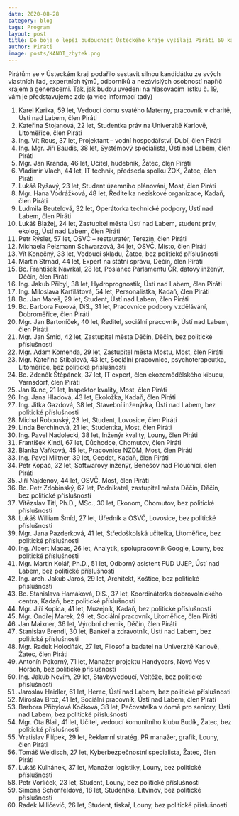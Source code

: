 ```yaml
---
date: 2020-08-28
category: blog
tags: Program
layout: post
title: Do boje o lepší budoucnost Ústeckého kraje vysílají Piráti 60 kandidátů
author: Piráti
image: posts/KANDI_zbytek.png
---
```



Pirátům se v Ústeckém kraji podařilo sestavit silnou kandidátku ze svých vlastních řad, expertních týmů, odborníků a nezávislých osobností napříč krajem a generacemi. Tak, jak budou uvedeni na hlasovacím lístku č. 19, vám je představujeme zde (a více informací tady)

1) Karel Karika, 59 let, Vedoucí domu svatého Materny, pracovník v charitě, Ústí nad Labem, člen Piráti
2) Kateřina Stojanová, 22 let, Studentka práv na Univerzitě Karlově, Litoměřice, člen Piráti
3) Ing. Vít Rous, 37 let, Projektant – vodní hospodářství, Dubí, člen Piráti
4) Ing. Mgr. Jiří Baudis, 38 let, Systémový specialista, Ústí nad Labem, člen Piráti
5) Mgr. Jan Kranda, 46 let, Učitel, hudebník, Žatec, člen Piráti
6) Vladimír Vlach, 44 let, IT technik, předseda spolku ŽOK, Žatec, člen Piráti
7) Lukáš Ryšavý, 23 let, Student územního plánování, Most, člen Piráti
8) Mgr. Hana Vodrážková, 48 let, Ředitelka neziskové organizace, Kadaň, člen Piráti
9) Ludmila Beutelová, 32 let, Operátorka technické podpory, Ústí nad Labem, člen Piráti
10) Lukáš Blažej, 24 let, Zastupitel města Ústí nad Labem, student práv, ekolog, Ústí nad Labem, člen Piráti
11) Petr Rýsler, 57 let, OSVČ – restauratér, Terezín, člen Piráti
12) Michaela Pelzmann Schwarzová, 34 let, OSVČ, Místo, člen Piráti
13) Vít Konečný, 33 let, Vedoucí skladu, Žatec, bez politické příslušnosti
14) Martin Strnad, 44 let, Expert na státní správu, Děčín, člen Piráti
15) Bc. František Navrkal, 28 let, Poslanec Parlamentu ČR, datový inženýr, Děčín, člen Piráti
16) Ing. Jakub Přibyl, 38 let, Hydroprognostik, Ústí nad Labem, člen Piráti
17) Ing. Miloslava Karfilátová, 54 let, Personalistka, Kadaň, člen Piráti
18) Bc. Jan Mareš, 29 let, Student, Ústí nad Labem, člen Piráti
19) Bc. Barbora Fuxová, DiS., 31 let, Pracovnice podpory vzdělávání, Dobroměřice, člen Piráti
20) Mgr. Jan Bartoníček, 40 let, Ředitel, sociální pracovník, Ústí nad Labem, člen Piráti
21) Mgr. Jan Šmíd, 42 let, Zastupitel města Děčín, Děčín, bez politické příslušnosti
22) Mgr. Adam Komenda, 29 let, Zastupitel města Mostu, Most, člen Piráti
23) Mgr. Kateřina Stibalová, 43 let, Sociální pracovnice, psychoterapeutka, Litoměřice, bez politické příslušnosti
24) Bc. Zdeněk Štěpánek, 37 let, IT expert, člen ekozemědělského kibucu, Varnsdorf, člen Piráti
25) Jan Kunc, 21 let, Inspektor kvality, Most, člen Piráti
26) Ing. Jana Hladová, 43 let, Ekoložka, Kadaň, člen Piráti
27) Ing. Jitka Gazdová, 38 let, Stavební inženýrka, Ústí nad Labem, bez politické příslušnosti
28) Michal Robouský, 23 let, Student, Lovosice, člen Piráti
29) Linda Berchinová, 21 let, Studentka, Most, člen Piráti
30) Ing. Pavel Nadolecki, 38 let, Inženýr kvality, Louny, člen Piráti
31) František Kindl, 67 let, Důchodce, Chomutov, člen Piráti
32) Blanka Vaňková, 45 let, Pracovnice NZDM, Most, člen Piráti
33) Ing. Pavel Miltner, 39 let, Geodet, Kadaň, člen Piráti
34) Petr Kopač, 32 let, Softwarový inženýr, Benešov nad Ploučnicí, člen Piráti
35) Jiří Najdenov, 44 let, OSVČ, Most, člen Piráti
36) Bc. Petr Zdobinský, 67 let, Podnikatel, zastupitel města Děčín, Děčín, bez politické příslušnosti
37) Vítězslav Titl, Ph.D., MSc., 30 let, Ekonom, Chomutov, bez politické příslušnosti
38) Lukáš William Šmíd, 27 let, Úředník a OSVČ, Lovosice, bez politické příslušnosti
39) Mgr. Jana Pazderková, 41 let, Středoškolská učitelka, Litoměřice, bez politické příslušnosti
40) Ing. Albert Macas, 26 let, Analytik, spolupracovník Google, Louny, bez politické příslušnosti
41) Mgr. Martin Kolář, Ph.D., 51 let, Odborný asistent FUD UJEP, Ústí nad Labem, bez politické příslušnosti
42) Ing. arch. Jakub Jaroš, 29 let, Architekt, Koštice, bez politické příslušnosti
43) Bc. Stanislava Hamáková, DiS., 37 let, Koordinátorka dobrovolnického centra, Kadaň, bez politické příslušnosti
44) Mgr. Jiří Kopica, 41 let, Muzejník, Kadaň, bez politické příslušnosti
45) Mgr. Ondřej Marek, 29 let, Sociální pracovník, Litoměřice, člen Piráti
46) Jan Maixner, 36 let, Výrobní chemik, Děčín, člen Piráti
47) Stanislav Brendl, 30 let, Bankéř a zdravotník, Ústí nad Labem, bez politické příslušnosti
48) Mgr. Radek Holodňák, 27 let, Filosof a badatel na Univerzitě Karlově, Žatec, člen Piráti
49) Antonín Pokorný, 71 let, Manažer projektu Handycars, Nová Ves v Horách, bez politické příslušnosti
50) Ing. Jakub Nevím, 29 let, Stavbyvedoucí, Veltěže, bez politické příslušnosti
51) Jaroslav Haidler, 61 let, Herec, Ústí nad Labem, bez politické příslušnosti
52) Miroslav Brož, 41 let, Sociální pracovník, Ústí nad Labem, člen Piráti
53) Barbora Přibylová Kočková, 38 let, Pečovatelka v domě pro seniory, Ústí nad Labem, bez politické příslušnosti
54) Mgr. Ota Blail, 41 let, Učitel, vedoucí komunitního klubu Budík, Žatec, bez politické příslušnosti
55) Vratislav Filípek, 29 let, Reklamní stratég, PR manažer, grafik, Louny, člen Piráti
56) Tomáš Weidisch, 27 let, Kyberbezpečnostní specialista, Žatec, člen Piráti
57) Lukáš Kulhánek, 37 let, Manažer logistiky, Louny, bez politické příslušnosti
58) Petr Vorlíček, 23 let, Student, Louny, bez politické příslušnosti
59) Simona Schönfeldová, 18 let, Studentka, Litvínov, bez politické příslušnosti
60) Radek Miličevič, 26 let, Student, tiskař, Louny, bez politické příslušnosti
